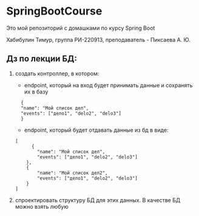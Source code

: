 # SpringBootCourse

Это мой репозиторий с домашками по курсу Spring Boot


Хабибулин Тимур, группа РИ-220913, преподаватель - Пиксаева А. Ю.

## Дз по лекции БД:

1) создать контроллер, в котором:
   - endpoint, который на вход будет принимать данные и сохранять их в базу
    ```
      {
      "name": "Мой список дел",
      "events": ["дело1", "delo2", "delo3"]
      }
    ```

   - endpoint, который будет отдавать данные из бд в виде:
    ```
    [
          {
            "name": "Мой список дел",
            "events": ["дело1", "delo2", "delo3"]
        },
        {
            "name": "Мой список дел2",
            "events": ["дело1", "delo2", "delo3"]
        }
    ]
    ```
2) спроектировать структуру БД для этих данных. В качестве БД можно взять любую 